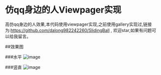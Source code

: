 # 仿qq身边的人Viewpager实现
  高仿qq身边的人效果,本代码使用viewpager实现,之前使用gallery实现过,链接为:https://github.com/dalong982242260/SlidingBall ,
  欢迎star,如果有问题可以给我留言。
  
##效果图

###水平
![image](https://github.com/dalong982242260/SlidingBallViewPager/blob/master/img/hor.gif)

###竖直
![image](https://github.com/dalong982242260/SlidingBallViewPager/blob/master/img/ver.gif)
